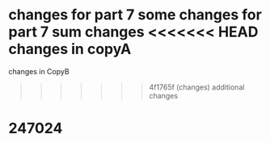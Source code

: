 changes for part 7
some changes for part 7
sum changes
<<<<<<< HEAD
changes in copyA
=======
changes in CopyB
>>>>>>> 4f1765f (changes)
additional changes
# 247024